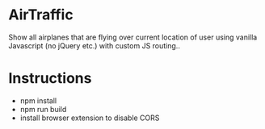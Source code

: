 # AirTraffic
Show all airplanes that are flying over current location of user using vanilla Javascript (no jQuery etc.) with custom JS routing..

# Instructions
<ul>
    <li>npm install</li>
    <li>npm run build</li>
    <li>install browser extension to disable CORS</li>
<ul>

